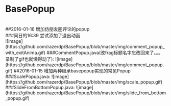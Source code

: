 # BasePopup
</br>
##2016-01-16 增加仿朋友圈评论的popup</br>
###同日的16:39 尝试添加了退出动画</br>
![image](https://github.com/razerdp/BasePopup/blob/master/img/comment_popup_with_exitAnima.gif)
###CommentPopup.java(改frag标题名字忘改回来了。。。录制了gif也就懒得动了):
![image](https://github.com/razerdp/BasePopup/blob/master/img/comment_popup.gif)
##2016-01-15 增加两种继承basepopup实现的常见Popup</br>
###ScalePopup.java:
![image](https://github.com/razerdp/BasePopup/blob/master/img/scale_popup.gif)
###SlideFromBottomPopup.java:
![image](https://github.com/razerdp/BasePopup/blob/master/img/slide_from_bottom_popup.gif)

